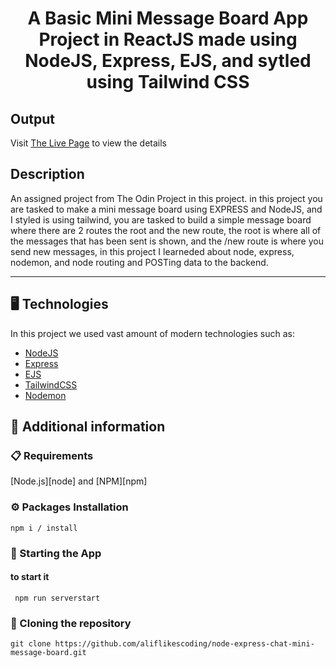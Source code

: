 <p align="center">
  <h1 align="center">A Basic Mini Message Board App Project in ReactJS made using NodeJS, Express, EJS, and sytled using Tailwind CSS</h1>
</p>

## Output

Visit [The Live Page](https://nd-exprs-mini-msg-board-production.up.railway.app/) to view the details

## Description

An assigned project from The Odin Project in this project. in this project you are tasked to make a mini message board using EXPRESS and NodeJS, and I styled is using tailwind, you are tasked to build a simple message board where there are 2 routes the root and the new route, the root is where all of the messages that has been sent is shown, and the /new route is where you send new messages, in this project I learneded about node, express, nodemon, and node routing and POSTing data to the backend.

---
## 🖥️ Technologies

In this project we used vast amount of modern technologies such as:

- [NodeJS](https://nodejs.org/en)
- [Express](https://expressjs.com/)
- [EJS](https://ejs.co/)
- [TailwindCSS](https://tailwindcss.com/)
- [Nodemon](https://nodemon.io/)

## 📖 Additional information

### 📋 Requirements

[Node.js][node] and [NPM][npm]

### ⚙️ Packages Installation

```shell
npm i / install
```

### 🚀 Starting the App 

#### to start it

```shell
 npm run serverstart
```

### 🔗 Cloning the repository

```shell
git clone https://github.com/aliflikescoding/node-express-chat-mini-message-board.git
```

